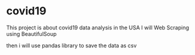 # covid19
This project is about covid19 data analysis in the USA
I will Web Scraping using BeautifulSoup 

then i will use pandas library to save the data as csv